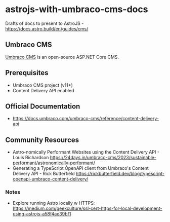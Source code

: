 # astrojs-with-umbraco-cms-docs
Drafts of docs to present to AstroJS - https://docs.astro.build/en/guides/cms/

## Umbraco CMS

[Umbraco CMS](https://umbraco.com/) is an open-source ASP.NET Core CMS.

## Prerequisites

- Umbraco CMS project (v11+)
- Content Delivery API enabled

## Official Documentation
- https://docs.umbraco.com/umbraco-cms/reference/content-delivery-api

## Community Resources

- Astro-nomically Performant Websites using the Content Delivery API - Louis Richardson
https://24days.in/umbraco-cms/2023/sustainable-performant/astronomically-performant/
- Generating a TypeScript OpenAPI client from Umbraco's Content Delivery API - Rick Butterfield https://rickbutterfield.dev/blog/typescript-openapi-umbraco-content-delivery/


### Notes

- Explore running Astro locally w HTTPS: https://medium.com/geekculture/ssl-cert-https-for-local-development-using-astrojs-a58f4ae39bf1
